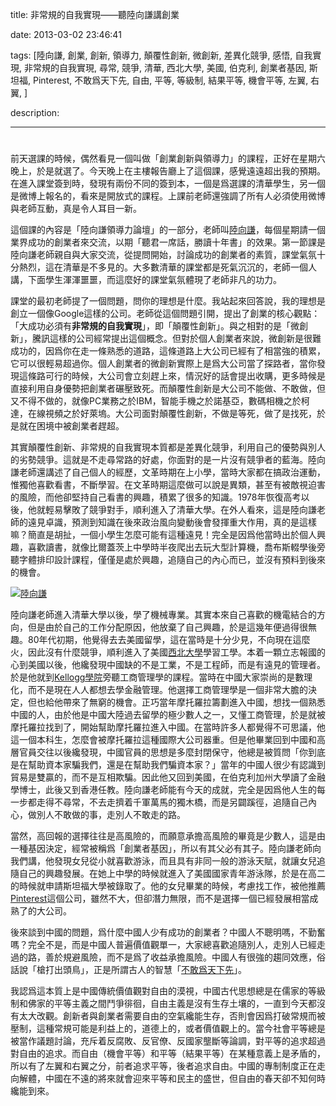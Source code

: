 title: 非常規的自我實現——聽陸向謙講創業

date: 2013-03-02 23:46:41

tags: [陸向謙, 創業, 創新, 領導力, 顛覆性創新, 微創新, 差異化競爭, 感悟, 自我實現, 非常規的自我實現, 尋常, 競爭, 清華, 西北大學, 美國, 伯克利, 創業者基因, 斯坦福, Pinterest, 不敢爲天下先, 自由, 平等, 等級制, 結果平等, 機會平等, 左翼, 右翼, ]

description: 

---
# 

前天選課的時候，偶然看見一個叫做「創業創新與領導力」的課程，正好在星期六晚上，於是就選了。今天晚上在主樓報告廳上了這個課，感覺遠遠超出我的預期。在進入課堂簽到時，發現有兩份不同的簽到本，一個是爲選課的清華學生，另一個是微博上報名的，看來是開放式的課程。上課前老師還強調了所有人必須使用微博與老師互動，真是令人耳目一新。

這個課的內容是「陸向謙領導力論壇」的一部分，老師叫[陸向謙](http://weibo.com/lxqldl)，每個星期請一個業界成功的創業者來交流，以期「聽君一席話，勝讀十年書」的效果。第一節課是陸向謙老師親自與大家交流，從提問開始，討論成功的創業者的素質，課堂氣氛十分熱烈，這在清華是不多見的。大多數清華的課堂都是死氣沉沉的，老師一個人講，下面學生渾渾噩噩，而這麼好的課堂氣氛體現了老師非凡的功力。

課堂的最初老師提了一個問題，問你的理想是什麼。我站起來回答說，我的理想是創立一個像Google這樣的公司。老師從這個問題引開，提出了創業的核心觀點：「大成功必須有**非常規的自我實現**」，即「顛覆性創新」。與之相對的是「微創新」，騰訊這樣的公司經常提出這個概念。但對於個人創業者來說，微創新是很難成功的，因爲你在走一條熟悉的道路，這條道路上大公司已經有了相當強的積累，它可以很輕易超過你。個人創業者的微創新實際上是爲大公司當了探路者，當你發現這條路可行的時候，大公司會立刻趕上來，情況好的話會提出收購，更多時候是直接利用自身優勢把創業者碾壓致死。而顛覆性創新是大公司不能做、不敢做，但又不得不做的，就像PC業務之於IBM，智能手機之於諾基亞，數碼相機之於柯達，在線視頻之於好萊塢。大公司面對顛覆性創新，不做是等死，做了是找死，於是就在困境中被創業者趕超。

其實顛覆性創新、非常規的自我實現本質都是差異化競爭，利用自己的優勢與別人的劣勢競爭。這就是不走尋常路的好處，你面對的是一片沒有競爭者的藍海。陸向謙老師還講述了自己個人的經歷，文革時期在上小學，當時大家都在搞政治運動，惟獨他喜歡看書，不斷學習。在文革時期這麼做可以說是異類，甚至有被敵視迫害的風險，而他卻堅持自己看書的興趣，積累了很多的知識。1978年恢復高考以後，他就輕易擊敗了競爭對手，順利進入了清華大學。在外人看來，這是陸向謙老師的遠見卓識，預測到知識在後來政治風向變動後會發揮重大作用，真的是這樣嘛？簡直是胡扯，一個小學生怎麼可能有這種遠見！完全是因爲他當時出於個人興趣，喜歡讀書，就像比爾蓋茨上中學時半夜爬出去玩大型計算機，喬布斯輟學後旁聽字體排印設計課程，僅僅是處於興趣，追隨自己的內心而已，並沒有預料到後來的機會。

[![陸向謙](/upload/blog/unconventional-self-realization/luxiangqian_small.jpg)](/upload/blog/unconventional-self-realization/luxiangqian.jpg)

陸向謙老師進入清華大學以後，學了機械專業。其實本來自己喜歡的機電結合的方向，但是由於自己的工作分配原因，他放棄了自己興趣，於是這幾年便過得很無趣。80年代初期，他覺得去去美國留學，這在當時是十分少見，不向現在這麼火，因此沒有什麼競爭，順利進入了美國[西北大學](http://www.northwestern.edu/)學習工學。本着一顆立志報國的心到美國以後，他纔發現中國缺的不是工業，不是工程師，而是有遠見的管理者。於是他就到[Kellogg學院](http://www.kellogg.northwestern.edu/)旁聽工商管理學的課程。當時在中國大家崇尚的是數理化，而不是現在人人都想去學金融管理。他選擇工商管理學是一個非常大膽的決定，但也給他帶來了無窮的機會。正巧當年摩托羅拉籌劃進入中國，想找一個熟悉中國的人，由於他是中國大陸過去留學的極少數人之一，又懂工商管理，於是就被摩托羅拉找到了，開始幫助摩托羅拉進入中國。在當時許多人都覺得不可思議，他這一個本科生，怎麼會被摩托羅拉這種國際大公司器重。但是他畢業回到中國和高層官員交往以後纔發現，中國官員的思想是多麼封閉保守，他總是被質問「你到底是在幫助資本家騙我們，還是在幫助我們騙資本家？」當年的中國人很少有認識到貿易是雙贏的，而不是互相欺騙。因此他又回到美國，在伯克利加州大學讀了金融學博士，此後又到香港任教。陸向謙老師能有今天的成就，完全是因爲他人生的每一步都走得不尋常，不去走擠着千軍萬馬的獨木橋，而是另闢蹊徑，追隨自己內心，做別人不敢做的事，走別人不敢走的路。

當然，高回報的選擇往往是高風險的，而願意承擔高風險的畢竟是少數人，這是由一種基因決定，經常被稱爲「創業者基因」，所以有其父必有其子。陸向謙老師向我們講，他發現女兒從小就喜歡游泳，而且具有非同一般的游泳天賦，就讓女兒追隨自己的興趣發展。在她上中學的時候就進入了美國國家青年游泳隊，於是在高二的時候就申請斯坦福大學被錄取了。他的女兒畢業的時候，考慮找工作，被他推薦[Pinterest](http://pinterest.com/)這個公司，雖然不大，但卻潛力無限，而不是選擇一個已經發展相當成熟了的大公司。

後來談到中國的問題，爲什麼中國人少有成功的創業者？中國人不聰明嗎，不勤奮嗎？完全不是，而是中國人普遍價值觀單一，大家總喜歡追隨別人，走別人已經走過的路，善於規避風險，而不是爲了收益承擔風險。中國人有很強的趨同效應，俗話說「槍打出頭鳥」，正是所謂古人的智慧「[不敢爲天下先](http://ctext.org/pre-qin-and-han/zh?searchu=不敢為天下先)」。

我認爲這本質上是中國傳統價值觀對自由的漠視，中國古代思想總是在儒家的等級制和佛家的平等主義之間鬥爭徘徊，自由主義是沒有生存土壤的，一直到今天都沒有太大改觀。創新者與創業者需要自由的空氣纔能生存，否則會因爲打破常規而被壓制，這種常規可能是利益上的，道德上的，或者價值觀上的。當今社會平等總是被當作議題討論，充斥着反腐敗、反官僚、反國家壟斷等論調，對平等的追求超過對自由的追求。而自由（機會平等）和平等（結果平等）在某種意義上是矛盾的，所以有了左翼和右翼之分，前者追求平等，後者追求自由。中國的專制制度正在走向解體，中國在不遠的將來就會迎來平等和民主的盛世，但自由的春天卻不知何時纔能到來。
